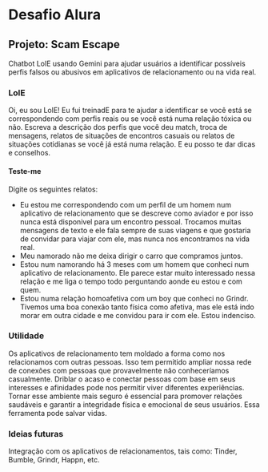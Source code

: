 # Desafio Alura
## Projeto: Scam Escape
Chatbot LolE usando Gemini para ajudar usuários a identificar possíveis perfis falsos ou abusivos em aplicativos de relacionamento ou na vida real.
### LolE
Oi, eu sou LolE! Eu fui treinadE para te ajudar a identificar se você está se correspondendo com perfis reais ou se você está numa relação tóxica ou não. Escreva a descrição dos perfis que você deu match, troca de mensagens, relatos de situações de encontros casuais ou relatos de situações cotidianas se você já está numa relação. E eu posso te dar dicas e conselhos.
#### Teste-me
Digite os seguintes relatos:
- Eu estou me correspondendo com um perfil de um homem num aplicativo de relacionamento que se descreve como aviador e por isso nunca está disponivel para um encontro pessoal. Trocamos muitas mensagens de texto e ele fala sempre de suas viagens e que gostaria de convidar para viajar com ele, mas nunca nos encontramos na vida real.
- Meu namorado não me deixa dirigir o carro que compramos juntos.
- Estou num namorando há 3 meses com um homem que conheci num aplicativo de relacionamento. Ele parece estar muito interessado nessa relação e me liga o tempo todo perguntando aonde eu estou e com quem.
- Estou numa relação homoafetiva com um boy que conheci no Grindr. Tivemos uma boa conexão tanto física como afetiva, mas ele está indo morar em outra cidade e me convidou para ir com ele. Estou indenciso.
### Utilidade
Os aplicativos de relacionamento tem moldado a forma como nos relacionamos com outras pessoas. Isso tem permitido ampliar nossa rede de conexões com pessoas que provavelmente não conheceríamos casualmente. Driblar o acaso e conectar pessoas com base em seus interesses e afinidades pode nos permitir viver diferentes experiências. Tornar esse ambiente mais seguro é essencial para promover relações saudáveis e garantir a integridade física e emocional de seus usuários. Essa ferramenta pode salvar vidas.
### Ideias futuras
Integração com os aplicativos de relacionamentos, tais como: Tinder, Bumble, Grindr, Happn, etc. 
